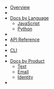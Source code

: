- [Overview](/)
- <br/>
- [Docs by Language](/language/)
  - [JavaScript](https://github.com/contiguity/javascript)
  - [Python](https://github.com/contiguity/python)
- <br/>
- [API Reference](/api-reference/)
- <br/>
- [CLI](/cli/)
- <br/>
- [Docs by Product](/product/)
  - [Text](/product/text/)
  - [Email](/product/email/)
  - [Identity](/product/identity/)
- <br/>